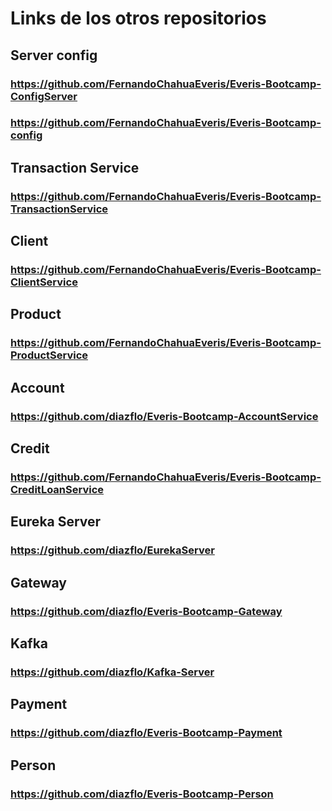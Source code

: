 # Links de los otros repositorios

## Server config
### https://github.com/FernandoChahuaEveris/Everis-Bootcamp-ConfigServer
### https://github.com/FernandoChahuaEveris/Everis-Bootcamp-config
## Transaction Service
### https://github.com/FernandoChahuaEveris/Everis-Bootcamp-TransactionService
## Client
### https://github.com/FernandoChahuaEveris/Everis-Bootcamp-ClientService
## Product
### https://github.com/FernandoChahuaEveris/Everis-Bootcamp-ProductService
## Account
### https://github.com/diazflo/Everis-Bootcamp-AccountService
## Credit
### https://github.com/FernandoChahuaEveris/Everis-Bootcamp-CreditLoanService
## Eureka Server
### https://github.com/diazflo/EurekaServer
## Gateway
### https://github.com/diazflo/Everis-Bootcamp-Gateway
## Kafka
### https://github.com/diazflo/Kafka-Server
## Payment
### https://github.com/diazflo/Everis-Bootcamp-Payment
## Person
### https://github.com/diazflo/Everis-Bootcamp-Person
